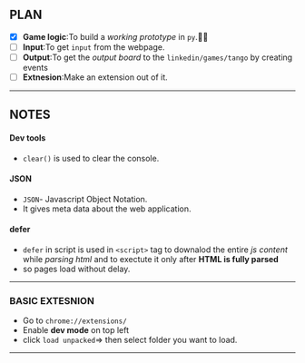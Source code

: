 
## PLAN
- [x] **Game logic**:To build a *working prototype* in `py`.📌📌
- [ ] **Input**:To get `input` from the webpage.  
- [ ] **Output**:To get the *output board* to the `linkedin/games/tango` by creating events
- [ ] **Extnesion**:Make an extension out of it.
---


## NOTES
#### Dev tools
- `clear()` is used to clear the console.

#### JSON
- `JSON`- Javascript Object Notation.
- It gives meta data about the web application.

#### defer 
- `defer` in script is used in `<script>` tag to downalod the entire *js content* while *parsing html* and to exectute it only after **HTML is fully parsed**
- so pages load without delay.
--- 

### BASIC EXTESNION
- Go to `chrome://extensions/`
- Enable **dev mode** on top left
- click `load unpacked`=> then select folder you want to load.
---

